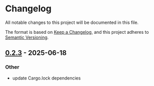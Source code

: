 # Changelog

All notable changes to this project will be documented in this file.

The format is based on [Keep a Changelog](https://keepachangelog.com/en/1.0.0/),
and this project adheres to [Semantic Versioning](https://semver.org/spec/v2.0.0.html).


## [0.2.3](https://github.com/loonghao/vx/compare/vx-shim-v0.2.2...vx-shim-v0.2.3) - 2025-06-18

### Other

- update Cargo.lock dependencies
